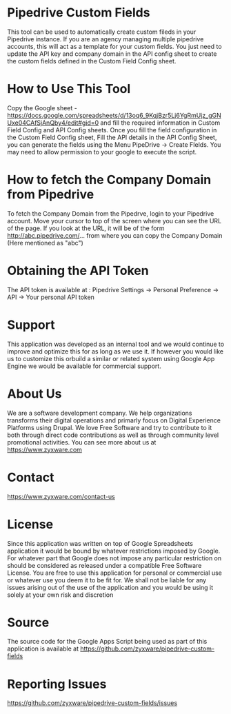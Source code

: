 # Pipedrive Custom Fields
This tool can be used to automatically create custom fileds in your Pipedrive instance. If you are an agency managing multiple pipedrive accounts, this will act as a template for your custom fields. You just need to update the API key and company domain in the API config sheet to create the custom fields defined in the Custom Field Config sheet.

# How to Use This Tool
Copy the Google sheet - https://docs.google.com/spreadsheets/d/13oq6_9KqjBzr5Lj6YgRmUjz_gGNUxe04CAfSjAnQby4/edit#gid=0 and fill the required information in Custom Field Config and API Config sheets. Once you fill the field configuration in the Custom Field Config sheet, Fill the API details in the API Config Sheet, you can generate the fields using the Menu PipeDrive -> Create FIelds. You may need to allow permission to your google to execute the script.

# How to fetch the Company Domain from Pipedrive
To fetch the Company Domain from the Pipedrve, login to your Pipedrive account. Move your cursor to top of the screen where you can see the URL of the page. If you look at the URL, it will be of the form http://abc.pipedrive.com/... from where you can copy the Company Domain (Here mentioned as "abc")

# Obtaining the API Token
The API token is available at : Pipedrive Settings -> Personal Preference -> API -> Your personal API token

# Support
This application was developed as an internal tool and we would continue to improve and optimize this for as long as we use it. If however you would like us to customize this orbuild a similar or related system using Google App Engine we would be available for commercial support.

# About Us
We are a software development company. We help organizations transforms their digital operations and primarly focus on Digital Experience Platforms using Drupal. We love Free Software and try to contribute to it both through direct code contributions as well as through community level promotional activities. You can see more about us at https://www.zyxware.com

# Contact
https://www.zyxware.com/contact-us

# License
Since this application was written on top of Google Spreadsheets application it would be bound by whatever restrictions imposed by Google. For whatever part that Google does not impose any particular restriction on should be considered as released under a compatible Free Software License. You are free to use this application for personal or commercial use or whatever use you deem it to be fit for. We shall not be liable for any issues arising out of the use of the application and you would be using it solely at your own risk and discretion

# Source
The source code for the Google Apps Script being used as part of this application is available at https://github.com/zyxware/pipedrive-custom-fields

# Reporting Issues
https://github.com/zyxware/pipedrive-custom-fields/issues
